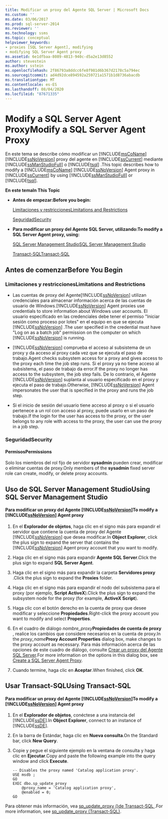 ```yaml
---
title: Modificar un proxy del Agente SQL Server | Microsoft Docs
ms.custom: ''
ms.date: 03/06/2017
ms.prod: sql-server-2014
ms.reviewer: ''
ms.technology: ssms
ms.topic: conceptual
helpviewer_keywords:
- proxies [SQL Server Agent], modifying
- modifying SQL Server Agent proxy
ms.assetid: 6e1dfbaa-8089-4813-940c-d5a2e13d8552
author: stevestein
ms.author: sstein
ms.openlocfilehash: 2f86793a8ddcc6fe8f981d6b367d2178c5a794ec
ms.sourcegitcommit: ad4d92dce894592a259721a1571b1d8736abacdb
ms.translationtype: MT
ms.contentlocale: es-ES
ms.lasthandoff: 08/04/2020
ms.locfileid: "87671335"
---
```

# <a name="modify-a-sql-server-agent-proxy"></a><span data-ttu-id="41295-102">Modify a SQL Server Agent Proxy</span><span class="sxs-lookup"><span data-stu-id="41295-102">Modify a SQL Server Agent Proxy</span></span>
  <span data-ttu-id="41295-103">En este tema se describe cómo modificar un [!INCLUDE[msCoName](../../includes/msconame-md.md)] [!INCLUDE[ssNoVersion](../../includes/ssnoversion-md.md)] proxy del agente en [!INCLUDE[ssCurrent](../../includes/sscurrent-md.md)] mediante [!INCLUDE[ssManStudioFull](../../includes/ssmanstudiofull-md.md)] o [!INCLUDE[tsql](../../includes/tsql-md.md)] .</span><span class="sxs-lookup"><span data-stu-id="41295-103">This topic describes how to modify a [!INCLUDE[msCoName](../../includes/msconame-md.md)] [!INCLUDE[ssNoVersion](../../includes/ssnoversion-md.md)] Agent proxy in [!INCLUDE[ssCurrent](../../includes/sscurrent-md.md)] by using [!INCLUDE[ssManStudioFull](../../includes/ssmanstudiofull-md.md)] or [!INCLUDE[tsql](../../includes/tsql-md.md)].</span></span>  
  
 <span data-ttu-id="41295-104">**En este tema**</span><span class="sxs-lookup"><span data-stu-id="41295-104">**In This Topic**</span></span>  
  
-   <span data-ttu-id="41295-105">**Antes de empezar:**</span><span class="sxs-lookup"><span data-stu-id="41295-105">**Before you begin:**</span></span>  
  
     [<span data-ttu-id="41295-106">Limitaciones y restricciones</span><span class="sxs-lookup"><span data-stu-id="41295-106">Limitations and Restrictions</span></span>](#Restrictions)  
  
     [<span data-ttu-id="41295-107">Seguridad</span><span class="sxs-lookup"><span data-stu-id="41295-107">Security</span></span>](#Security)  
  
-   <span data-ttu-id="41295-108">**Para modificar un proxy del Agente SQL Server, utilizando:**</span><span class="sxs-lookup"><span data-stu-id="41295-108">**To modify a SQL Server Agent proxy, using:**</span></span>  
  
     [<span data-ttu-id="41295-109">SQL Server Management Studio</span><span class="sxs-lookup"><span data-stu-id="41295-109">SQL Server Management Studio</span></span>](#SSMSProcedure)  
  
     [<span data-ttu-id="41295-110">Transact-SQL</span><span class="sxs-lookup"><span data-stu-id="41295-110">Transact-SQL</span></span>](#TsqlProcedure)  
  
##  <a name="before-you-begin"></a><a name="BeforeYouBegin"></a> <span data-ttu-id="41295-111">Antes de comenzar</span><span class="sxs-lookup"><span data-stu-id="41295-111">Before You Begin</span></span>  
  
###  <a name="limitations-and-restrictions"></a><a name="Restrictions"></a> <span data-ttu-id="41295-112">Limitaciones y restricciones</span><span class="sxs-lookup"><span data-stu-id="41295-112">Limitations and Restrictions</span></span>  
  
-   <span data-ttu-id="41295-113">Las cuentas de proxy del Agente[!INCLUDE[ssNoVersion](../../includes/ssnoversion-md.md)] utilizan credenciales para almacenar información acerca de las cuentas de usuario de Windows.</span><span class="sxs-lookup"><span data-stu-id="41295-113">[!INCLUDE[ssNoVersion](../../includes/ssnoversion-md.md)] Agent proxies use credentials to store information about Windows user accounts.</span></span> <span data-ttu-id="41295-114">El usuario especificado en las credenciales debe tener el permiso "Iniciar sesión como proceso por lotes" en el equipo en que se ejecuta [!INCLUDE[ssNoVersion](../../includes/ssnoversion-md.md)] .</span><span class="sxs-lookup"><span data-stu-id="41295-114">The user specified in the credential must have "Log on as a batch job" permission on the computer on which [!INCLUDE[ssNoVersion](../../includes/ssnoversion-md.md)] is running.</span></span>  
  
-   [!INCLUDE[ssNoVersion](../../includes/ssnoversion-md.md)] <span data-ttu-id="41295-115">comprueba el acceso al subsistema de un proxy y da acceso al proxy cada vez que se ejecuta el paso de trabajo.</span><span class="sxs-lookup"><span data-stu-id="41295-115">Agent checks subsystem access for a proxy and gives access to the proxy each time the job step runs.</span></span> <span data-ttu-id="41295-116">Si el proxy ya no tiene acceso al subsistema, el paso de trabajo da error.</span><span class="sxs-lookup"><span data-stu-id="41295-116">If the proxy no longer has access to the subsystem, the job step fails.</span></span> <span data-ttu-id="41295-117">De lo contrario, el Agente [!INCLUDE[ssNoVersion](../../includes/ssnoversion-md.md)] suplanta al usuario especificado en el proxy y ejecuta el paso de trabajo.</span><span class="sxs-lookup"><span data-stu-id="41295-117">Otherwise, [!INCLUDE[ssNoVersion](../../includes/ssnoversion-md.md)] Agent impersonates the user that is specified in the proxy and runs the job step.</span></span>  
  
-   <span data-ttu-id="41295-118">Si el inicio de sesión del usuario tiene acceso al proxy o si el usuario pertenece a un rol con acceso al proxy, puede usarlo en un paso de trabajo.</span><span class="sxs-lookup"><span data-stu-id="41295-118">If the login for the user has access to the proxy, or the user belongs to any role with access to the proxy, the user can use the proxy in a job step.</span></span>  
  
###  <a name="security"></a><a name="Security"></a> <span data-ttu-id="41295-119">Seguridad</span><span class="sxs-lookup"><span data-stu-id="41295-119">Security</span></span>  
  
####  <a name="permissions"></a><a name="Permissions"></a> <span data-ttu-id="41295-120">Permisos</span><span class="sxs-lookup"><span data-stu-id="41295-120">Permissions</span></span>  
 <span data-ttu-id="41295-121">Solo los miembros del rol fijo de servidor **sysadmin** pueden crear, modificar o eliminar cuentas de proxy.</span><span class="sxs-lookup"><span data-stu-id="41295-121">Only members of the **sysadmin** fixed server role can create, modify, or delete proxy accounts.</span></span>  
  
##  <a name="using-sql-server-management-studio"></a><a name="SSMSProcedure"></a> <span data-ttu-id="41295-122">Uso de SQL Server Management Studio</span><span class="sxs-lookup"><span data-stu-id="41295-122">Using SQL Server Management Studio</span></span>  
  
#### <a name="to-modify-a-ssnoversion-agent-proxy"></a><span data-ttu-id="41295-123">Para modificar un proxy del Agente [!INCLUDE[ssNoVersion](../../includes/ssnoversion-md.md)]</span><span class="sxs-lookup"><span data-stu-id="41295-123">To modify a [!INCLUDE[ssNoVersion](../../includes/ssnoversion-md.md)] Agent proxy</span></span>  
  
1.  <span data-ttu-id="41295-124">En el **Explorador de objetos**, haga clic en el signo más para expandir el servidor que contiene la cuenta de proxy del Agente [!INCLUDE[ssNoVersion](../../includes/ssnoversion-md.md)] que desea modificar.</span><span class="sxs-lookup"><span data-stu-id="41295-124">In **Object Explorer**, click the plus sign to expand the server that contains the [!INCLUDE[ssNoVersion](../../includes/ssnoversion-md.md)] Agent proxy account that you want to modify.</span></span>  
  
2.  <span data-ttu-id="41295-125">Haga clic en el signo más para expandir **Agente SQL Server**.</span><span class="sxs-lookup"><span data-stu-id="41295-125">Click the plus sign to expand **SQL Server Agent**.</span></span>  
  
3.  <span data-ttu-id="41295-126">Haga clic en el signo más para expandir la carpeta **Servidores proxy** .</span><span class="sxs-lookup"><span data-stu-id="41295-126">Click the plus sign to expand the **Proxies** folder.</span></span>  
  
4.  <span data-ttu-id="41295-127">Haga clic en el signo más para expandir el nodo del subsistema para el proxy (por ejemplo, **Script ActiveX**).</span><span class="sxs-lookup"><span data-stu-id="41295-127">Click the plus sign to expand the subsystem node for the proxy (for example, **ActiveX Script**).</span></span>  
  
5.  <span data-ttu-id="41295-128">Haga clic con el botón derecho en la cuenta de proxy que desee modificar y seleccione **Propiedades**.</span><span class="sxs-lookup"><span data-stu-id="41295-128">Right-click the proxy account you want to modify and select **Properties**.</span></span>  
  
6.  <span data-ttu-id="41295-129">En el cuadro de diálogo _nombre_proxy_**Propiedades de cuenta de proxy** , realice los cambios que considere necesarios en la cuenta de proxy.</span><span class="sxs-lookup"><span data-stu-id="41295-129">In the _proxy_name_**Proxy Account Properties** dialog box, make changes to the proxy account as necessary.</span></span> <span data-ttu-id="41295-130">Para más información acerca de las opciones de este cuadro de diálogo, consulte [Crear un proxy del Agente SQL Server](create-a-sql-server-agent-proxy.md).</span><span class="sxs-lookup"><span data-stu-id="41295-130">For more information on the options in this dialog box, see [Create a SQL Server Agent Proxy](create-a-sql-server-agent-proxy.md).</span></span>  
  
7.  <span data-ttu-id="41295-131">Cuando termine, haga clic en **Aceptar**.</span><span class="sxs-lookup"><span data-stu-id="41295-131">When finished, click **OK**.</span></span>  
  
##  <a name="using-transact-sql"></a><a name="TsqlProcedure"></a> <span data-ttu-id="41295-132">Usar Transact-SQL</span><span class="sxs-lookup"><span data-stu-id="41295-132">Using Transact-SQL</span></span>  
  
#### <a name="to-modify-a-ssnoversion-agent-proxy"></a><span data-ttu-id="41295-133">Para modificar un proxy del Agente [!INCLUDE[ssNoVersion](../../includes/ssnoversion-md.md)]</span><span class="sxs-lookup"><span data-stu-id="41295-133">To modify a [!INCLUDE[ssNoVersion](../../includes/ssnoversion-md.md)] Agent proxy</span></span>  
  
1.  <span data-ttu-id="41295-134">En el **Explorador de objetos**, conéctese a una instancia del [!INCLUDE[ssDE](../../includes/ssde-md.md)].</span><span class="sxs-lookup"><span data-stu-id="41295-134">In **Object Explorer**, connect to an instance of [!INCLUDE[ssDE](../../includes/ssde-md.md)].</span></span>  
  
2.  <span data-ttu-id="41295-135">En la barra de Estándar, haga clic en **Nueva consulta**.</span><span class="sxs-lookup"><span data-stu-id="41295-135">On the Standard bar, click **New Query**.</span></span>  
  
3.  <span data-ttu-id="41295-136">Copie y pegue el siguiente ejemplo en la ventana de consulta y haga clic en **Ejecutar**.</span><span class="sxs-lookup"><span data-stu-id="41295-136">Copy and paste the following example into the query window and click **Execute**.</span></span>  
  
    ```  
    -- Disables the proxy named 'Catalog application proxy'.  
    USE msdb ;  
    GO  
    EXEC dbo.sp_update_proxy  
        @proxy_name = 'Catalog application proxy',  
        @enabled = 0;  
    GO  
    ```  
  
 <span data-ttu-id="41295-137">Para obtener más información, vea [sp_update_proxy &#40;&#41;de Transact-SQL ](/sql/relational-databases/system-stored-procedures/sp-update-proxy-transact-sql).</span><span class="sxs-lookup"><span data-stu-id="41295-137">For more information, see [sp_update_proxy &#40;Transact-SQL&#41;](/sql/relational-databases/system-stored-procedures/sp-update-proxy-transact-sql).</span></span>  
  
  
